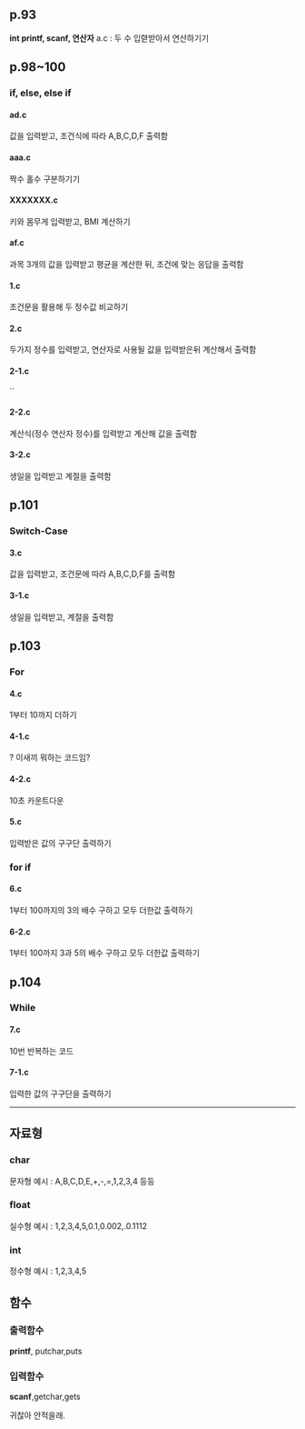 ## p.93
**int printf, scanf, 연산자**
a.c : 두 수 입렫받아서 연산하기기
## p.98~100
### **if, else, else if**
#### ad.c
값을 입력받고, 조건식에 따라 A,B,C,D,F 출력함
#### aaa.c
짝수 홀수 구분하기기
#### XXXXXXX.c
키와 몸무게 입력받고, BMI 계산하기
#### af.c
과목 3개의 값을 입력받고 평균을 계산한 뒤, 조건에 맞는 응답을 출력함
#### 1.c
조건문을 활용해 두 정수값 비교하기
#### 2.c
두가지 정수를 입력받고, 연산자로 사용될 값을 입력받은뒤 계산해서 출력함
#### 2-1.c
``
#### 2-2.c 
계산식(정수 연산자 정수)를 입력받고 계산해 값을 출력함
#### 3-2.c
생일을 입력받고 계절을 출력함
## p.101
### **Switch-Case**
#### 3.c
값을 입력받고, 조건문에 따라 A,B,C,D,F를 출력함
#### 3-1.c
생일을 입력받고, 계절을 출력함
## p.103
### **For**
#### 4.c
1부터 10까지 더하기
#### 4-1.c
? 이새끼 뭐하는 코드임?
#### 4-2.c
10초 카운트다운
#### 5.c
입력받은 값의 구구단 출력하기
### **for if**
#### 6.c
1부터 100까지의 3의 배수 구하고 모두 더한값 출력하기
#### 6-2.c
1부터 100까지 3과 5의 배수 구하고 모두 더한값 출력하기
## p.104
### **While**
#### 7.c
10번 반복하는 코드
#### 7-1.c
입력한 값의 구구단을 출력하기


***
## 자료형
### char
문자형
예시 : A,B,C,D,E,+,-,=,1,2,3,4 등등
### float
실수형
예시 : 1,2,3,4,5,0.1,0.002,.0.1112
### int
정수형
예시 : 1,2,3,4,5

## 함수
### 출력함수
**printf**, putchar,puts
### 입력함수
**scanf**,getchar,gets

귀찮아 안적을래.